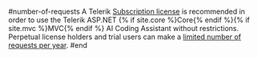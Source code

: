 #number-of-requests
A Telerik [Subscription license](https://www.telerik.com/purchase/faq/licensing-purchasing) is recommended in order to use the Telerik ASP.NET {% if site.core %}Core{% endif %}{% if site.mvc %}MVC{% endif %} AI Coding Assistant without restrictions. Perpetual license holders and trial users can make a [limited number of requests per year](slug:overview_ai#usage-limits).
#end